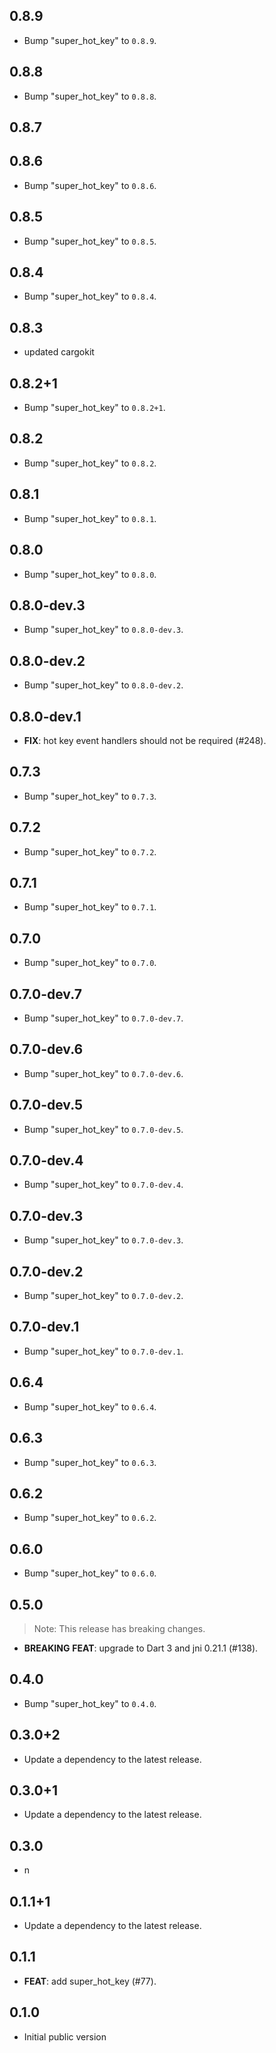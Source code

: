 ## 0.8.9

 - Bump "super_hot_key" to `0.8.9`.

## 0.8.8

 - Bump "super_hot_key" to `0.8.8`.

## 0.8.7

## 0.8.6

 - Bump "super_hot_key" to `0.8.6`.

## 0.8.5

 - Bump "super_hot_key" to `0.8.5`.

## 0.8.4

 - Bump "super_hot_key" to `0.8.4`.

## 0.8.3

 - updated cargokit

## 0.8.2+1

 - Bump "super_hot_key" to `0.8.2+1`.

## 0.8.2

 - Bump "super_hot_key" to `0.8.2`.

## 0.8.1

 - Bump "super_hot_key" to `0.8.1`.

## 0.8.0

 - Bump "super_hot_key" to `0.8.0`.

## 0.8.0-dev.3

 - Bump "super_hot_key" to `0.8.0-dev.3`.

## 0.8.0-dev.2

 - Bump "super_hot_key" to `0.8.0-dev.2`.

## 0.8.0-dev.1

 - **FIX**: hot key event handlers should not be required (#248).

## 0.7.3

 - Bump "super_hot_key" to `0.7.3`.

## 0.7.2

 - Bump "super_hot_key" to `0.7.2`.

## 0.7.1

 - Bump "super_hot_key" to `0.7.1`.

## 0.7.0

 - Bump "super_hot_key" to `0.7.0`.

## 0.7.0-dev.7

 - Bump "super_hot_key" to `0.7.0-dev.7`.

## 0.7.0-dev.6

 - Bump "super_hot_key" to `0.7.0-dev.6`.

## 0.7.0-dev.5

 - Bump "super_hot_key" to `0.7.0-dev.5`.

## 0.7.0-dev.4

 - Bump "super_hot_key" to `0.7.0-dev.4`.

## 0.7.0-dev.3

 - Bump "super_hot_key" to `0.7.0-dev.3`.

## 0.7.0-dev.2

 - Bump "super_hot_key" to `0.7.0-dev.2`.

## 0.7.0-dev.1

 - Bump "super_hot_key" to `0.7.0-dev.1`.

## 0.6.4

 - Bump "super_hot_key" to `0.6.4`.

## 0.6.3

 - Bump "super_hot_key" to `0.6.3`.

## 0.6.2

 - Bump "super_hot_key" to `0.6.2`.

## 0.6.0

 - Bump "super_hot_key" to `0.6.0`.

## 0.5.0

> Note: This release has breaking changes.

 - **BREAKING** **FEAT**: upgrade to Dart 3 and jni 0.21.1 (#138).

## 0.4.0

 - Bump "super_hot_key" to `0.4.0`.

## 0.3.0+2

 - Update a dependency to the latest release.

## 0.3.0+1

 - Update a dependency to the latest release.

## 0.3.0

 - n

## 0.1.1+1

 - Update a dependency to the latest release.

## 0.1.1

 - **FEAT**: add super_hot_key (#77).

## 0.1.0

* Initial public version
